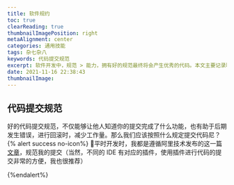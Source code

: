 ```yaml
---
title: 软件规约
toc: true
clearReading: true
thumbnailImagePosition: right
metaAlignment: center
categories: 通用技能
tags: 杂七杂八
keywords: 代码提交规范
excerpt: 软件开发中，规范 > 能力，拥有好的规范最终将会产生优秀的代码。本文主要记录职业生涯中遇到的一些软件规约
date: 2021-11-16 22:38:43
thumbnailImage:
---
```


<!-- toc -->

## 代码提交规范

好的代码提交规范，不仅能够让他人知道你的提交完成了什么功能，也有助于后期发生错误，进行回滚时，减少工作量。那么我们应该按照什么规定提交代码尼？
{% alert success no-icon%}
:notebook:平时开发时，我都是遵循阿里技术发布的这一篇[文章](https://zhuanlan.zhihu.com/p/182553920)，规范我的提交（当然，不同的 IDE 有对应的插件，使用插件进行代码的提交非常的方便，我也很推荐）

{%endalert%}
